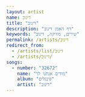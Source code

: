 ```yaml
---
layout: artist
name: דינוב
title: "דינוב"
description: "דף האמן דינוב"
keywords: "שירים, מוזיקה, דינוב"
permalink: /artists/דינוב
redirect_from:
  - /artists/list/דינוב
  - /artists/דינוב/
songs:
  - number: "32672"
    name: "מודים אנחנו לך"
    album: "סינגלים"
    artist: "דינוב"
---
```

